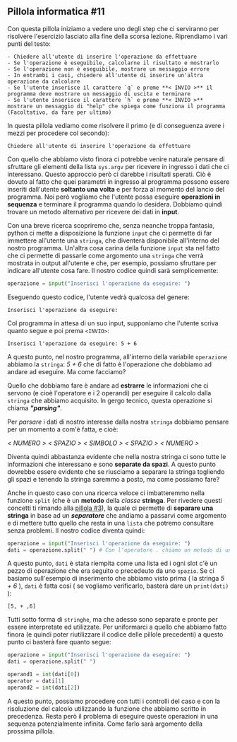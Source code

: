 ## Pillola informatica #11

Con questa pillola iniziamo a vedere uno degli step che ci serviranno per risolvere l'esercizio lasciato alla fine della scorsa lezione. Riprendiamo i vari punti del testo:

```
- Chiedere all'utente di inserire l'operazione da effettuare
- Se l'operazione è eseguibile, calcolarne il risultato e mostrarlo
- Se l'operazione non è eseguibile, mostrare un messaggio errore
- In entrambi i casi, chiedere all'utente di inserire un'altra operazione da calcolare
- Se l'utente inserisce il carattere `q` e preme **< INVIO >** il programma deve mostrare un messaggio di uscita e terminare
- Se l'utente inserisce il carattere `h` e preme **< INVIO >** mostrare un messaggio di "help" che spiega come funziona il programma (Facoltativo, da fare per ultimo)
```

In questa pillola vediamo come risolvere il primo (e di conseguenza avere i mezzi per procedere col secondo):

`Chiedere all'utente di inserire l'operazione da effettuare`

Con quello che abbiamo visto finora ci potrebbe venire naturale pensare di sfruttare gli elementi della lista `sys.argv` per ricevere in ingresso i dati che ci interessano. Questo approccio però ci darebbe i risultati sperati. Ciò è dovuto al fatto che quei parametri in ingresso al programma possono essere inseriti dall'utente **soltanto una volta** e per forza al momento del lancio del programma. Noi però vogliamo che l'utente possa eseguire **operazioni in sequenza** e terminare il programma quando lo desidera. Dobbiamo quindi trovare un metodo alternativo per ricevere dei dati in **input**.

Con una breve ricerca scopriremo che, senza neanche troppa fantasia, python ci mette a disposizione la funzione `input` che ci permette di far immettere all'utente una `stringa`, che diventerà disponibile all'interno del nostro programma. Un'altra cosa carina della funzione `input` sta nel fatto che ci permette di passarle come argomento una `stringa` che verrà mostrata in output all'utente e che, per esempio, possiamo sfruttare per indicare all'utente cosa fare. Il nostro codice quindi sarà semplicemente:

```python
operazione = input("Inserisci l'operazione da eseguire: ")
```

Eseguendo questo codice, l'utente vedrà qualcosa del genere:

```
Inserisci l'operazione da eseguire:
```
Col programma in attesa di un suo input, supponiamo che l'utente scriva quanto segue e poi prema `<INVIO>`:

```
Inserisci l'operazione da eseguire: 5 + 6
```

A questo punto, nel nostro programma, all'interno della variabile `operazione` abbiamo la `stringa`: *5 + 6* che di fatto è l'operazione che dobbiamo ad andare ad eseguire. Ma come facciamo?

Quello che dobbiamo fare è andare ad **estrarre** le informazioni che ci servono (e cioè l'operatore e i 2 operandi) per eseguire il calcolo dalla `stringa` che abbiamo acquisito. In gergo tecnico, questa operazione si chiama ***"parsing"***.

Per *parsare* i dati di nostro interesse dalla nostra `stringa` dobbiamo pensare per un momento a com'è fatta, e cioè:

*< NUMERO >* *< SPAZIO >* *< SIMBOLO >* *< SPAZIO >* *< NUMERO >* 

Diventa quindi abbastanza evidente che nella nostra stringa ci sono tutte le informazioni che interessano e sono **separate da spazi**. A questo punto dovrebbe essere evidente che se riusciamo a separare la stringa togliendo gli spazi e tenendo la stringa saremmo a posto, ma come possiamo fare?

Anche in questo caso con una ricerca veloce ci imbatteremmo nella funzione `split` (che è un **metodo** della *classe* **stringa**. Per rivedere questi concetti ti rimando alla [pillola #3](#3---funzioni-ed-oggetti)), la quale ci permette di **separare una stringa** in base ad un ***separatore*** che andiamo a passarvi come argomento e di mettere tutto quello che resta in una `lista` che potremo consultare senza problemi. Il nostro codice diventa quindi:

```python
operazione = input("Inserisci l'operazione da eseguire: ")
dati = operazione.split(" ") # Con l'operatore . chiamo un metodo di una variabile, operazione è una stringa, quindi ha disponibile il metodo (funzione) split
```

A questo punto, `dati` è stata riempita come una lista ed i ogni slot c'è un pezzo di operazione che era seguito o precedeuto da uno `spazio`. Se ci basiamo sull'esempio di inserimento che abbiamo visto prima ( la stringa *5 + 6* ), `dati` è fatta così ( se vogliamo verificarlo, basterà dare un `print(dati)` ):

```
[5, + ,6]
```
Tutti sotto forma di `stringhe`, ma che adesso sono separate e pronte per essere interpretate ed utilizzate. Per uniformarci a quello che abbiamo fatto finora (e quindi poter riutilizzare il codice delle pillole precedenti) a questo punto ci basterà fare quanto segue:

```python
operazione = input("Inserisci l'operazione da eseguire: ")
dati = operazione.split(" ")

operand1 = int(dati[0])
operator = dati[1]
operand2 = int(dati[2])
```

A questo punto, possiamo procedere con tutti i controlli del caso e con la risoluzione del calcolo utilizzando la funzione che abbiamo scritto in precedenza. Resta però il problema di eseguire queste operazioni in una sequenza potenzialmente infinita. Come farlo sarà argomento della prossima pillola.